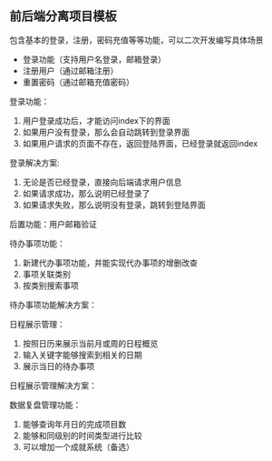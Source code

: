 ## 前后端分离项目模板

包含基本的登录，注册，密码充值等等功能，可以二次开发编写具体场景
* 登录功能（支持用户名登录，邮箱登录）
* 注册用户（通过邮箱注册）
* 重置密码（通过邮箱充值密码）

登录功能：
1. 用户登录成功后，才能访问index下的界面
2. 如果用户没有登录，那么会自动跳转到登录界面
3. 如果用户请求的页面不存在，返回登陆界面，已经登录就返回index

登录解决方案:
1. 无论是否已经登录，直接向后端请求用户信息
2. 如果请求成功，那么说明已经登录了
3. 如果请求失败，那么说明没有登录，跳转到登陆界面

后置功能：用户邮箱验证

待办事项功能：
1. 新建代办事项功能，并能实现代办事项的增删改查
2. 事项关联类别
3. 按类别搜索事项

待办事项功能解决方案：

日程展示管理：
1. 按照日历来展示当前月或周的日程概览
2. 输入关键字能够搜索到相关的日期
3. 展示当日的待办事项

日程展示管理解决方案：

数据复盘管理功能：
1. 能够查询年月日的完成项目数
2. 能够和同级别的时间类型进行比较
3. 可以增加一个成就系统（备选）